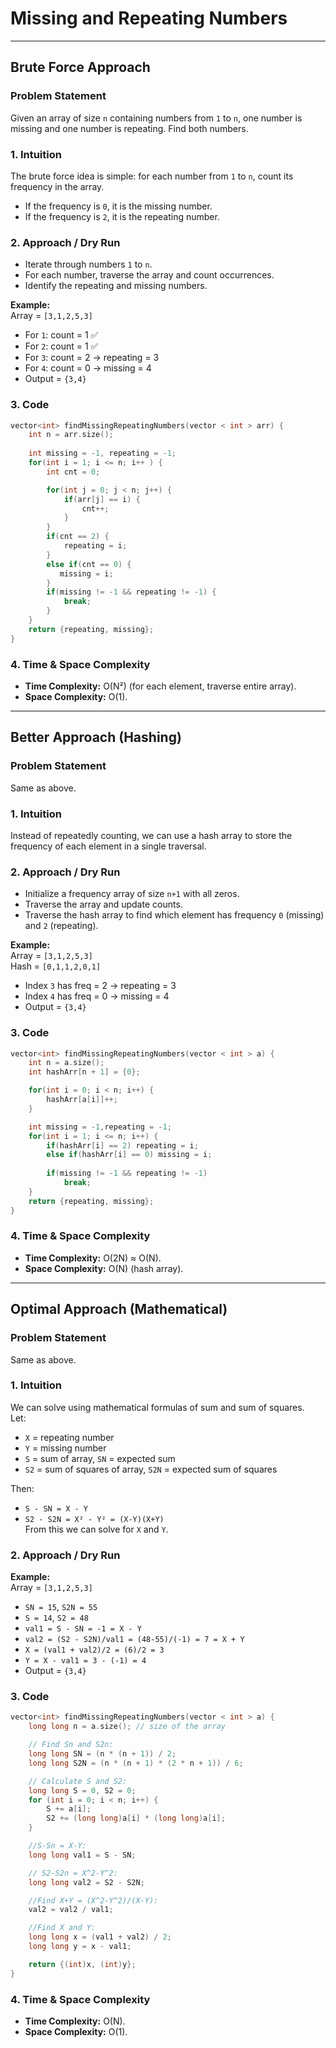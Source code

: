 
# Missing and Repeating Numbers

---

## Brute Force Approach

### Problem Statement
Given an array of size `n` containing numbers from `1` to `n`, one number is missing and one number is repeating. Find both numbers.

### 1. Intuition
The brute force idea is simple: for each number from `1` to `n`, count its frequency in the array.  
- If the frequency is `0`, it is the missing number.  
- If the frequency is `2`, it is the repeating number.

### 2. Approach / Dry Run
- Iterate through numbers `1` to `n`.  
- For each number, traverse the array and count occurrences.  
- Identify the repeating and missing numbers.  

**Example:**  
Array = `[3,1,2,5,3]`  
- For `1`: count = 1 ✅  
- For `2`: count = 1 ✅  
- For `3`: count = 2 → repeating = 3  
- For `4`: count = 0 → missing = 4  
- Output = `{3,4}`

### 3. Code
```cpp
vector<int> findMissingRepeatingNumbers(vector < int > arr) {
    int n = arr.size();
    
    int missing = -1, repeating = -1;
    for(int i = 1; i <= n; i++ ) {
        int cnt = 0;

        for(int j = 0; j < n; j++) {
            if(arr[j] == i) {
                cnt++;
            }
        }    
        if(cnt == 2) {
            repeating = i;
        }
        else if(cnt == 0) {
           missing = i;
        }
        if(missing != -1 && repeating != -1) {
            break;
        }
    }   
    return {repeating, missing};
}
```

### 4. Time & Space Complexity
- **Time Complexity:** O(N²) (for each element, traverse entire array).  
- **Space Complexity:** O(1).  

---

## Better Approach (Hashing)

### Problem Statement
Same as above.

### 1. Intuition
Instead of repeatedly counting, we can use a hash array to store the frequency of each element in a single traversal.

### 2. Approach / Dry Run
- Initialize a frequency array of size `n+1` with all zeros.  
- Traverse the array and update counts.  
- Traverse the hash array to find which element has frequency `0` (missing) and `2` (repeating).  

**Example:**  
Array = `[3,1,2,5,3]`  
Hash = `[0,1,1,2,0,1]`  
- Index `3` has freq = 2 → repeating = 3  
- Index `4` has freq = 0 → missing = 4  
- Output = `{3,4}`  

### 3. Code
```cpp
vector<int> findMissingRepeatingNumbers(vector < int > a) {
    int n = a.size(); 
    int hashArr[n + 1] = {0};

    for(int i = 0; i < n; i++) {
        hashArr[a[i]]++;
    }

    int missing = -1,repeating = -1;
    for(int i = 1; i <= n; i++) {
        if(hashArr[i] == 2) repeating = i;
        else if(hashArr[i] == 0) missing = i;
        
        if(missing != -1 && repeating != -1) 
            break;
    }
    return {repeating, missing};
}
```

### 4. Time & Space Complexity
- **Time Complexity:** O(2N) ≈ O(N).  
- **Space Complexity:** O(N) (hash array).  

---

## Optimal Approach (Mathematical)

### Problem Statement
Same as above.

### 1. Intuition
We can solve using mathematical formulas of sum and sum of squares.  
Let:  
- `X` = repeating number  
- `Y` = missing number  
- `S` = sum of array, `SN` = expected sum  
- `S2` = sum of squares of array, `S2N` = expected sum of squares  

Then:  
- `S - SN = X - Y`  
- `S2 - S2N = X² - Y² = (X-Y)(X+Y)`  
From this we can solve for `X` and `Y`.  

### 2. Approach / Dry Run
**Example:**  
Array = `[3,1,2,5,3]`  
- `SN = 15`, `S2N = 55`  
- `S = 14`, `S2 = 48`  
- `val1 = S - SN = -1 = X - Y`  
- `val2 = (S2 - S2N)/val1 = (48-55)/(-1) = 7 = X + Y`  
- `X = (val1 + val2)/2 = (6)/2 = 3`  
- `Y = X - val1 = 3 - (-1) = 4`  
- Output = `{3,4}`  

### 3. Code
```cpp
vector<int> findMissingRepeatingNumbers(vector < int > a) {
    long long n = a.size(); // size of the array

    // Find Sn and S2n:
    long long SN = (n * (n + 1)) / 2;
    long long S2N = (n * (n + 1) * (2 * n + 1)) / 6;

    // Calculate S and S2:
    long long S = 0, S2 = 0;
    for (int i = 0; i < n; i++) {
        S += a[i];
        S2 += (long long)a[i] * (long long)a[i];
    }

    //S-Sn = X-Y:
    long long val1 = S - SN;

    // S2-S2n = X^2-Y^2:
    long long val2 = S2 - S2N;

    //Find X+Y = (X^2-Y^2)/(X-Y):
    val2 = val2 / val1;

    //Find X and Y: 
    long long x = (val1 + val2) / 2;
    long long y = x - val1;

    return {(int)x, (int)y};
}
```

### 4. Time & Space Complexity
- **Time Complexity:** O(N).  
- **Space Complexity:** O(1).  
